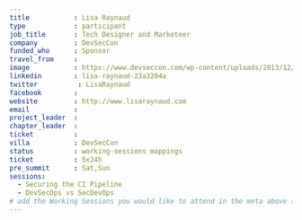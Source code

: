 ```yaml
---
title           : Lisa Raynaud
type            : participant
job_title       : Tech Designer and Marketeer
company         : DevSecCon
funded_who      : Sponsor
travel_from     :
image           : https://www.devseccon.com/wp-content/uploads/2013/12/lisa-raynaud-150x150.jpg
linkedin        : lisa-raynaud-23a3204a
twitter          : LisaRaynaud
facebook        :
website         : http://www.lisaraynaud.com
email           :
project_leader  :
chapter_leader  :
ticket          :
villa           : DevSecCon
status          : working-sessions mappings
ticket          : 5x24h
pre_summit      : Sat,Sun
sessions:
  - Securing the CI Pipeline
  - DevSecOps vs SecDevOps
# add the Working Sessions you would like to attend in the meta above (use the session's title) e.g. sessions (one per line): -Security Playbooks Diagrams -Hackathon Daily Sessions
---
```


<!-- put more details about participant here -->

